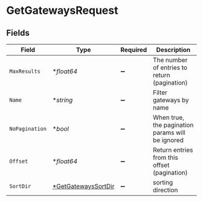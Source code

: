 # GetGatewaysRequest


## Fields

| Field                                                                | Type                                                                 | Required                                                             | Description                                                          |
| -------------------------------------------------------------------- | -------------------------------------------------------------------- | -------------------------------------------------------------------- | -------------------------------------------------------------------- |
| `MaxResults`                                                         | **float64*                                                           | :heavy_minus_sign:                                                   | The number of entries to return (pagination)                         |
| `Name`                                                               | **string*                                                            | :heavy_minus_sign:                                                   | Filter gateways by name                                              |
| `NoPagination`                                                       | **bool*                                                              | :heavy_minus_sign:                                                   | When true, the pagination params will be ignored                     |
| `Offset`                                                             | **float64*                                                           | :heavy_minus_sign:                                                   | Return entries from this offset (pagination)                         |
| `SortDir`                                                            | [*GetGatewaysSortDir](../../models/operations/getgatewayssortdir.md) | :heavy_minus_sign:                                                   | sorting direction                                                    |